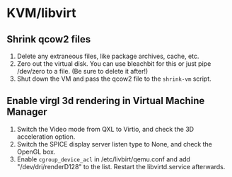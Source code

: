 # KVM/libvirt

## Shrink qcow2 files

1. Delete any extraneous files, like package archives, cache, etc.
2. Zero out the virtual disk. You can use bleachbit for this or just pipe
   /dev/zero to a file. (Be sure to delete it after!)
3. Shut down the VM and pass the qcow2 file to the `shrink-vm` script.


## Enable virgl 3d rendering in Virtual Machine Manager

1. Switch the Video mode from QXL to Virtio, and check the 3D acceleration
   option.
2. Switch the SPICE display server listen type to None, and check the OpenGL
   box.
3. Enable `cgroup_device_acl` in /etc/livbirt/qemu.conf and add
   "/dev/dri/renderD128" to the list. Restart the libvirtd.service afterwards.

